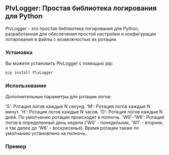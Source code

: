 ## PlvLogger: Простая библиотека логирования для Python

PlvLogger - это простая библиотека логирования для Python, разработанная для обеспечения простой настройки и конфигурации логирования в файлы с возможностью их ротации.

### Установка

Вы можете установить PlvLogger с помощью pip:

```bash
pip install PlvLogger
```

### Использование
[//]: # (from PlvLogger import Logger)

[//]: # ()
[//]: # (# Создание экземпляра логгера)

[//]: # (logger = Logger&#40;logger_name="my_logger", type_log="w", when="D"&#41;)

[//]: # ()
[//]: # (# Логирование сообщения с предупреждением)

[//]: # (logger.logger.warning&#40;"Это сообщение с предупреждением"&#41;)

[//]: # ()
[//]: # (# Логирование информационного сообщения)

[//]: # (logger.logger.info&#40;"Это информационное сообщение"&#41;)

Дополнительные параметры для ротации логов:

'S': Ротация логов каждые N секунд.
'M': Ротация логов каждые N минут.
'H': Ротация логов каждые N часов.
'D': Ротация логов каждые N дней. По умолчанию ротация происходит в полночь.
'W0'-'W6': Ротация логов в определенный день недели ('W0' - понедельник, 'W1' - вторник, и так далее до 'W6' - воскресенье). Время ротации также по умолчанию установлено на полночь.


### Пример

[//]: # (# Создание экземпляра логгера с ротацией логов каждые 2 часа)

[//]: # (logger = Logger&#40;logger_name="my_logger", type_log="w", when="H", interval=2&#41;)

